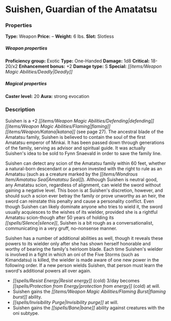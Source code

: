﻿---
Title: "Suishen, Guardian of the Amatatsu"
Type: "Weapon"
Price: "–"
Weight: "6 lbs."
Slot: "Slotless"
Proficiency group: "Exotic"
Weapon properties Type: "One-Handed"
Damage: "1d8"
Critical: "18-20/x2"
Enhancement bonus: "+2"
Damage type: "S"
Special: "Deadly"
Caster level: "20"
Aura: "strong evocation"
Description: |
  "_Suishen_ is a _+2 defending flaming katana_ (see page 27). The ancestral blade of the Amatatsu family, _Suishen_ is believed to contain the soul of the first Amatatsu emperor of Minkai. It has been passed down through generations of the family, serving as advisor and spiritual guide. It was actually _Suishen's_ idea to be sold to Fynn Snaevald in order to save the family line.
  _Suishen_ can detect any scion of the Amatatsu family within 60 feet, whether a natural-born descendant or a person invested with the right to rule as an Amatatsu (such as a creature marked by the _Amatatsu Seal_). Although _Suishen_ is neutral good, any Amatatsu scion, regardless of alignment, can wield the sword without gaining a negative level. This boon is at _Suishen's_ discretion, however, and should such a scion ever betray the family or prove unworthy as an heir, the sword can reinstate this penalty and cause a personality conflict. Even though _Suishen_ can likely dominate anyone who tries to wield it, the sword usually acquiesces to the wishes of its wielder, provided she is a rightful Amatatsu scion-though after 50 years of holding its silence, _Suishen_ is a bit rough as a conversationalist, communicating in a very gruff, no-nonsense manner.
  _Suishen_ has a number of additional abilities as well, though it reveals these powers to its wielder only after she has shown herself honorable and worthy of bearing the family's heirloom blade. Each time _Suishen's_ wielder is involved in a fight in which an oni of the Five Storms (such as Kimandatsu) is killed, the wielder is made aware of one new power in the following order. If a new person wields _Suishen_, that person must learn the sword's additional powers all over again."
Destruction: |
  "_Suishen_ is destroyed if the blade is used to slay the last Amatatsu scion."
Sources: "['Pathfinder #50: Night of Frozen Shadows']"
---

# Suishen, Guardian of the Amatatsu

### Properties

**Type:** Weapon **Price:** – **Weight:** 6 lbs. **Slot:** Slotless

##### Weapon properties

**Proficiency group:** Exotic **Type:** One-Handed **Damage:** 1d8 **Critical:** 18-20/x2 **Enhancement bonus:** +2 **Damage type:** S **Special:** _[[items/Weapon Magic Abilities/Deadly|Deadly]]_

##### Magical properties

**Caster level:** 20 **Aura:** strong evocation

### Description

Suishen is a +2 _[[items/Weapon Magic Abilities/Defending|defending]]_ _[[items/Weapon Magic Abilities/Flaming|flaming]]_ _[[items/Weapon/Katana|katana]]_ (see page 27). The ancestral blade of the Amatatsu family, Suishen is believed to contain the soul of the first Amatatsu emperor of Minkai. It has been passed down through generations of the family, serving as advisor and spiritual guide. It was actually Suishen's idea to be sold to Fynn Snaevald in order to save the family line.

Suishen can detect any scion of the Amatatsu family within 60 feet, whether a natural-born descendant or a person invested with the right to rule as an Amatatsu (such as a creature marked by the _[[items/Wondrous Item/Amatatsu Seal|Amatatsu Seal]]_). Although Suishen is neutral good, any Amatatsu scion, regardless of alignment, can wield the sword without gaining a negative level. This boon is at Suishen's discretion, however, and should such a scion ever betray the family or prove unworthy as an heir, the sword can reinstate this penalty and cause a personality conflict. Even though Suishen can likely dominate anyone who tries to wield it, the sword usually acquiesces to the wishes of its wielder, provided she is a rightful Amatatsu scion-though after 50 years of holding its _[[spells/Silence|silence]]_, Suishen is a bit rough as a conversationalist, communicating in a very gruff, no-nonsense manner.

Suishen has a number of additional abilities as well, though it reveals these powers to its wielder only after she has shown herself honorable and worthy of bearing the family's heirloom blade. Each time Suishen's wielder is involved in a fight in which an oni of the Five Storms (such as Kimandatsu) is killed, the wielder is made aware of one new power in the following order. If a new person wields Suishen, that person must learn the sword's additional powers all over again.

* _[[spells/Resist Energy|Resist energy]]_ (cold) 3/day becomes _[[spells/Protection from Energy|protection from energy]]_ (cold) at will.
* Suishen gains the _[[items/Weapon Magic Abilities/Flaming Burst|flaming burst]]_ ability.
* _[[spells/Invisibility Purge|Invisibility purge]]_ at will.
* Suishen gains the _[[spells/Bane|bane]]_ ability against creatures with the oni subtype.
